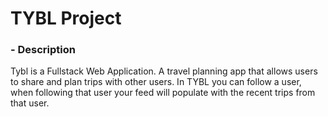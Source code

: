 <h1>TYBL Project</h1>

<h3>- Description</h3>
<p>Tybl is a Fullstack Web Application. A travel planning app that allows users to share and plan trips with other users. In TYBL you can follow a user, when following that user your feed will populate with the recent trips from that user.</p>